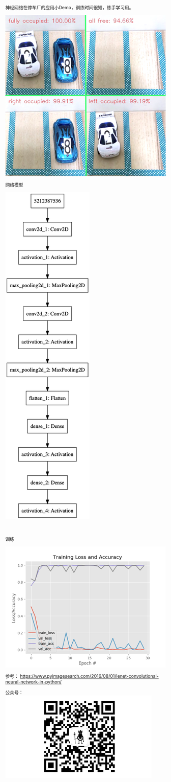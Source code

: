 神经网络在停车厂的应用小Demo，训练时间很短，练手学习用。


![检测](snap.png)
  

网络模型  

![Model](model.png)


<br>
<br>
训练  

![Train](plot.png)


参考：
https://www.pyimagesearch.com/2016/08/01/lenet-convolutional-neural-network-in-python/


公众号：
![barcode](qrcode.png)  


